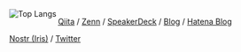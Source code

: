 <picture>
  <source media="(prefers-color-scheme: dark)" srcset="https://github-readme-stats.vercel.app/api/top-langs/?username=satackey&langs_count=10&layout=compact&theme=dark">
  <source media="(prefers-color-scheme: light)" srcset="https://github-readme-stats.vercel.app/api/top-langs/?username=satackey&langs_count=10&layout=compact&theme=default">
  <img alt="Top Langs" align="left" src="https://github-readme-stats.vercel.app/api/top-langs/?username=satackey&langs_count=10&layout=compact&theme=default">
</picture>

[Qiita](https://qiita.com/satackey) /
[Zenn](https://zenn.dev/satackey) /
[SpeakerDeck](https://speakerdeck.com/satackey) /
[Blog](https://blog.satackey.com) /
[Hatena Blog](https://satackey.hatenablog.com)

[Nostr (Iris)](https://iris.to/satackey) /
[Twitter](https://twitter.com/satakenkoki)
